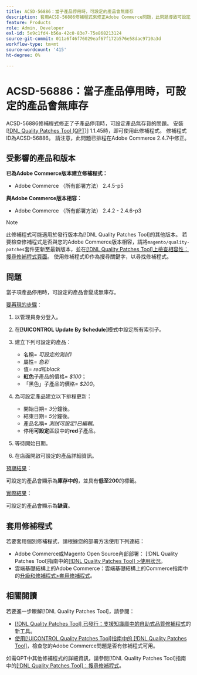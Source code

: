 ```yaml
---
title: ACSD-56886：當子產品停用時，可設定的產品會無庫存
description: 套用ACSD-56886修補程式來修正Adobe Commerce問題，此問題導致可設定產品在產品停用時失去庫存子項。
feature: Products
role: Admin, Developer
exl-id: 5e9c1fd4-b56a-42c0-83e7-75e868213124
source-git-commit: 011a6f46f76029eaf67f172b576e58dac9710a3d
workflow-type: tm+mt
source-wordcount: '415'
ht-degree: 0%

---
```


# ACSD-56886：當子產品停用時，可設定的產品會無庫存

ACSD-56886修補程式修正了子產品停用時，可設定產品無存貨的問題。 安裝[[!DNL Quality Patches Tool (QPT)]](https://experienceleague.adobe.com/en/docs/commerce-operations/tools/quality-patches-tool/quality-patches-tool-to-self-serve-quality-patches) 1.1.45時，即可使用此修補程式。 修補程式ID為ACSD-56886。 請注意，此問題已排程在Adobe Commerce 2.4.7中修正。

## 受影響的產品和版本

**已為Adobe Commerce版本建立修補程式：**

* Adobe Commerce （所有部署方法） 2.4.5-p5

**與Adobe Commerce版本相容：**

* Adobe Commerce （所有部署方法） 2.4.2 - 2.4.6-p3

>[!NOTE]
>
>此修補程式可能適用於發行版本為[!DNL Quality Patches Tool]的其他版本。 若要檢查修補程式是否與您的Adobe Commerce版本相容，請將`magento/quality-patches`套件更新至最新版本，並在[[!DNL Quality Patches Tool]上檢查相容性：搜尋修補程式頁面](https://experienceleague.adobe.com/tools/commerce-quality-patches/index.html)。 使用修補程式ID作為搜尋關鍵字，以尋找修補程式。

## 問題

當子項產品停用時，可設定的產品會變成無庫存。

<u>要再現的步驟</u>：

1. 以管理員身分登入。
1. 在&#x200B;**[!UICONTROL Update By Schedule]**&#x200B;模式中設定所有索引子。
1. 建立下列可設定的產品：

   * 名稱= *可設定的測試1*
   * 屬性= *色彩*
   * 值= *red*&#x200B;和&#x200B;*black*
   * **紅色**&#x200B;子產品的價格= *$100*；
   * 「黑色」子產品的價格= *$200*。

1. 為可設定產品建立以下排程更新：

   * 開始日期= *3*&#x200B;分鐘後。
   * 結束日期= *5*&#x200B;分鐘後。
   * 產品名稱= *測試可設定1已編輯*。
   * 停用&#x200B;**可設定**&#x200B;區段中的&#x200B;**red**&#x200B;子產品。

1. 等待開始日期。
1. 在店面開啟可設定的產品詳細資訊。

<u>預期結果</u>：

可設定的產品會顯示為&#x200B;**庫存中的**，並具有&#x200B;**低至200**&#x200B;的標籤。

<u>實際結果</u>：

可設定的產品會顯示為&#x200B;**缺貨**。

## 套用修補程式

若要套用個別修補程式，請根據您的部署方法使用下列連結：

* Adobe Commerce或Magento Open Source內部部署： [!DNL Quality Patches Tool]指南中的[[!DNL Quality Patches Tool] >使用狀況](/help/tools/quality-patches-tool/usage.md)。
* 雲端基礎結構上的Adobe Commerce：雲端基礎結構上的Commerce指南中的[升級和修補程式>套用修補程式](https://experienceleague.adobe.com/docs/commerce-cloud-service/user-guide/develop/upgrade/apply-patches.html)。

## 相關閱讀

若要進一步瞭解[!DNL Quality Patches Tool]，請參閱：

* [[!DNL Quality Patches Tool] 已發行：支援知識庫中的自助式品質修補程式](https://experienceleague.adobe.com/en/docs/commerce-operations/tools/quality-patches-tool/quality-patches-tool-to-self-serve-quality-patches)的新工具。
* [使用[!UICONTROL Quality Patches Tool]指南中的 [!DNL Quality Patches Tool]](/help/tools/quality-patches-tool/patches-available-in-qpt/check-patch-for-magento-issue-with-magento-quality-patches.md)，檢查您的Adobe Commerce問題是否有修補程式可用。


如需QPT中其他修補程式的詳細資訊，請參閱[!DNL Quality Patches Tool]指南中的[[!DNL Quality Patches Tool]：搜尋修補程式](https://experienceleague.adobe.com/tools/commerce-quality-patches/index.html)。
